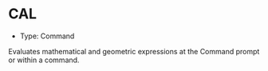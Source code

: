 # CAL

- Type: Command

Evaluates mathematical and geometric expressions at the Command prompt or within a command.
